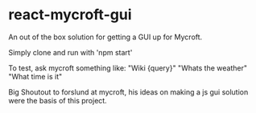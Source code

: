 # react-mycroft-gui
An out of the box solution for getting a GUI up for Mycroft.

Simply clone and run with 'npm start'

To test, ask mycroft something like: 
"Wiki {query}"
"Whats the weather"
"What time is it"

Big Shoutout to forslund at mycroft, his ideas on making a js gui solution were the basis of this project.
